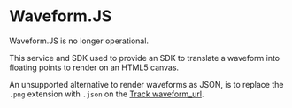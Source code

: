 Waveform.JS
==========

Waveform.JS is no longer operational.

This service and SDK used to provide an SDK to translate a waveform into
floating points to render on an HTML5 canvas.

An unsupported alternative to render waveforms as JSON, is to replace the
`.png` extension with `.json` on the [Track
waveform_url](https://developers.soundcloud.com/docs/api/reference#tracks).
